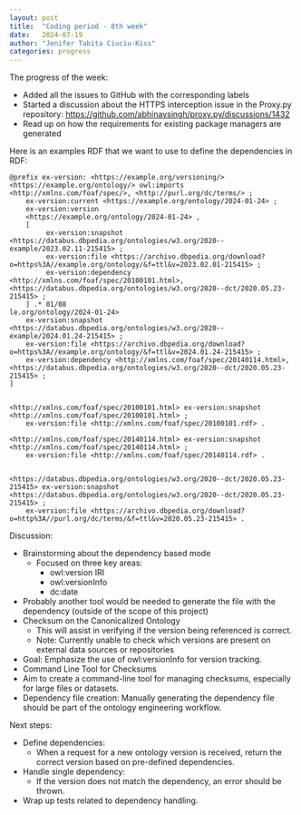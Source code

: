```yaml
---
layout: post
title:  "Coding period - 8th week"
date:   2024-07-19
author: "Jenifer Tabita Ciuciu-Kiss"	
categories: progress
---
```



The progress of the week:
- Added all the issues to GitHub with the corresponding labels
- Started a discussion about the HTTPS interception issue in the Proxy.py repository: https://github.com/abhinavsingh/proxy.py/discussions/1432
- Read up on how the requirements for existing package managers are generated

Here is an examples RDF that we want to use to define the dependencies in RDF:

```
@prefix ex-version: <https://example.org/versioning/>
<https://example.org/ontology/> owl:imports <http://xmlns.com/foaf/spec/>, <http://purl.org/dc/terms/> ;
    ex-version:current <https://example.org/ontology/2024-01-24> ;
    ex-version:version
    <https://example.org/ontology/2024-01-24> ,
    [
         ex-version:snapshot <https://databus.dbpedia.org/ontologies/w3.org/2020--example/2023.02.11-215415> ;
         ex-version:file <https://archivo.dbpedia.org/download?o=https%3A//example.org/ontology/&f=ttl&v=2023.02.01-215415> ;
         ex-version:dependency <http://xmlns.com/foaf/spec/20100101.html>, <https://databus.dbpedia.org/ontologies/w3.org/2020--dct/2020.05.23-215415> ;
    ] .* 01/08
le.org/ontology/2024-01-24>
    ex-version:snapshot <https://databus.dbpedia.org/ontologies/w3.org/2020--example/2024.01.24-215415> ;
    ex-version:file <https://archivo.dbpedia.org/download?o=https%3A//example.org/ontology/&f=ttl&v=2024.01.24-215415> ;
    ex-version:dependency <http://xmlns.com/foaf/spec/20140114.html>, <https://databus.dbpedia.org/ontologies/w3.org/2020--dct/2020.05.23-215415> ;
]
    

<http://xmlns.com/foaf/spec/20100101.html> ex-version:snapshot <http://xmlns.com/foaf/spec/20100101.html> ;
    ex-version:file <http://xmlns.com/foaf/spec/20100101.rdf> .
         
<http://xmlns.com/foaf/spec/20140114.html> ex-version:snapshot <http://xmlns.com/foaf/spec/20140114.html> ;
    ex-version:file <http://xmlns.com/foaf/spec/20140114.rdf> .
    

<https://databus.dbpedia.org/ontologies/w3.org/2020--dct/2020.05.23-215415> ex-version:snapshot <https://databus.dbpedia.org/ontologies/w3.org/2020--dct/2020.05.23-215415> ;
    ex-version:file <https://archivo.dbpedia.org/download?o=http%3A//purl.org/dc/terms/&f=ttl&v=2020.05.23-215415> .

```


Discussion:
- Brainstorming about the dependency based mode
    - Focused on three key areas:
        - owl:version IRI
        - owl:versionInfo
        - dc:date
- Probably another tool would be needed to generate the file with the dependency (outside of the scope of this project)
- Checksum on the Canonicalized Ontology
    - This will assist in verifying if the version being referenced is correct.
    - Note: Currently unable to check which versions are present on external data sources or repositories
- Goal: Emphasize the use of owl:versionInfo for version tracking.
- Command Line Tool for Checksums
- Aim to create a command-line tool for managing checksums, especially for large files or datasets.
- Dependency file creation: Manually generating the dependency file should be part of the ontology engineering workflow.


Next steps:
- Define dependencies:
    - When a request for a new ontology version is received, return the correct version based on pre-defined dependencies.
- Handle single dependency:
    - If the version does not match the dependency, an error should be thrown.
- Wrap up tests related to dependency handling.
